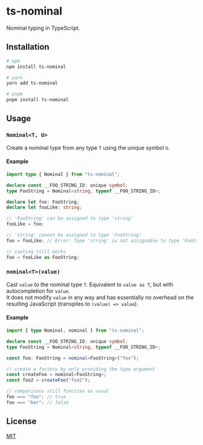 # ts-nominal

Nominal typing in TypeScript.

## Installation

```sh
# npm
npm install ts-nominal

# yarn
yarn add ts-nominal

# pnpm
pnpm install ts-nominal
```

## Usage

### `Nominal<T, U>`

Create a nominal type from any type `T` using the unique symbol `U`.

#### Example

```ts
import type { Nominal } from "ts-nominal";

declare const __FOO_STRING_ID: unique symbol;
type FooString = Nominal<string, typeof __FOO_STRING_ID>;

declare let foo: FooString;
declare let fooLike: string;

// 'FooString' can be assigned to type 'string'
fooLike = foo;

// 'string' cannot be assigned to type 'FooString'
foo = fooLike; // Error: Type 'string' is not assignable to type 'FooString'.

// casting still works
foo = fooLike as FooString;
```

### `nominal<T>(value)`

Cast `value` to the nominal type `T`. Equivalent to `value as T`, but with autocompletion for `value`.  
It does not modify `value` in any way and has essentially no overhead on the resulting JavaScript (transpiles to `(value) => value`).

#### Example

```ts
import { type Nominal, nominal } from "ts-nominal";

declare const __FOO_STRING_ID: unique symbol;
type FooString = Nominal<string, typeof __FOO_STRING_ID>;

const foo: FooString = nominal<FooString>("foo");

// create a factory by only providing the type argument
const createFoo = nominal<FooString>;
const foo2 = createFoo("foo2");

// comparisons still function as usual
foo === "foo"; // true
foo === "bar"; // false
```

## License

[MIT](https://github.com/joshuajaco/ts-nominal/blob/main/LICENSE)
